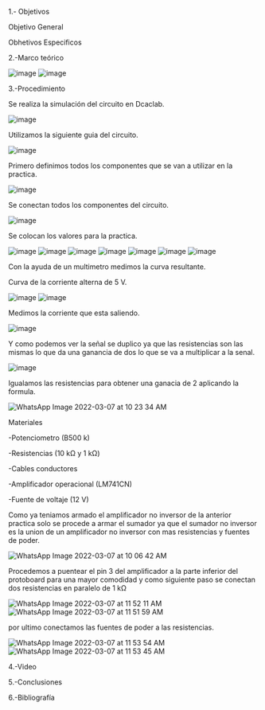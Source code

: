 1.- Objetivos


Objetivo General


Obhetivos Especificos


2.-Marco teórico


![image](https://user-images.githubusercontent.com/93899720/157086977-7ef5ed9a-2f34-4f9a-aee6-74bd6e4d6419.png)
![image](https://user-images.githubusercontent.com/93899720/157087033-b0757f13-8002-4e68-b8fb-90acf3275a9c.png)



3.-Procedimiento


Se realiza la simulación del circuito en Dcaclab.


![image](https://user-images.githubusercontent.com/93899720/157040433-db60881e-323a-4dd0-a887-74e445b58749.png)


Utilizamos la siguiente guia del circuito.


![image](https://user-images.githubusercontent.com/93899720/157040628-0dcfea3a-8c9c-4337-8f7b-52b87e1a52ba.png)


Primero definimos todos los componentes que se van a utilizar en la practica.


![image](https://user-images.githubusercontent.com/93899720/157043575-6598f67b-2a3e-4baf-b354-480832e4bf48.png)


Se conectan todos los componentes del circuito.


![image](https://user-images.githubusercontent.com/93899720/157043637-8b2cbebc-3622-4230-ac41-3a963af1b9fa.png)


Se colocan los valores para la practica.


![image](https://user-images.githubusercontent.com/93899720/157043792-f77254f8-aa9f-4db1-98de-f44910bc3fbc.png)
![image](https://user-images.githubusercontent.com/93899720/157043864-19df8db3-99da-4136-9d74-143f7dce1034.png)
![image](https://user-images.githubusercontent.com/93899720/157043947-b00bf8fb-c74a-4689-9179-d8ccd0ca93c8.png)
![image](https://user-images.githubusercontent.com/93899720/157044016-b0561640-8cc6-4e8a-a4eb-5e627d4bf846.png)
![image](https://user-images.githubusercontent.com/93899720/157044076-7eb29c0f-9bd3-40e6-be66-268e284f8dac.png)
![image](https://user-images.githubusercontent.com/93899720/157044179-2b60c6e6-c020-4269-b234-404c9b612d02.png)
![image](https://user-images.githubusercontent.com/93899720/157044255-0c1be78d-4233-43b8-93d4-5b8269928866.png)


Con la ayuda de un multimetro medimos la curva resultante.


Curva de la corriente alterna de 5 V.


![image](https://user-images.githubusercontent.com/93899720/157048883-858401ff-7f48-40ce-a989-4dc1f121594e.png)
![image](https://user-images.githubusercontent.com/93899720/157049232-3ad04285-5e28-4bed-a2f8-dc748ecccc2b.png)


Medimos la corriente que esta saliendo.


![image](https://user-images.githubusercontent.com/93899720/157049383-9b69a19f-941b-4085-ae55-977548b30011.png)



Y como podemos ver la señal se duplico ya que las resistencias son las mismas lo que da una ganancia de dos lo que se va a multiplicar a la senal.


![image](https://user-images.githubusercontent.com/93899720/157049668-af37802d-80c1-433a-8df7-9c84daf17884.png)


Igualamos las resistencias para obtener una ganacia de 2 aplicando la formula.


![WhatsApp Image 2022-03-07 at 10 23 34 AM](https://user-images.githubusercontent.com/93899720/157063639-2a67de03-dc2c-4784-b278-8c794419940d.jpeg)



Materiales 

-Potenciometro (B500 k)

-Resistencias (10 kΩ y 1 kΩ)

-Cables conductores

-Amplificador operacional (LM741CN)

-Fuente de voltaje (12 V)


Como ya teniamos armado el amplificador no inversor de la anterior practica solo se procede a armar el sumador ya que el sumador no inversor es la union de un amplificador no inversor con mas resistencias y fuentes de poder.


![WhatsApp Image 2022-03-07 at 10 06 42 AM](https://user-images.githubusercontent.com/93899720/157060532-ee05ebd4-9a21-4685-9d21-96748fd844ce.jpeg)


Procedemos a puentear el pin 3 del amplificador a la parte inferior del protoboard para una mayor comodidad y como siguiente paso se conectan dos resistencias en paralelo de 1 kΩ


![WhatsApp Image 2022-03-07 at 11 52 11 AM](https://user-images.githubusercontent.com/93899720/157082103-c93e41a9-989a-427d-8d82-1aa4382652c8.jpeg)
![WhatsApp Image 2022-03-07 at 11 51 59 AM](https://user-images.githubusercontent.com/93899720/157082131-c24734f9-1386-4943-b13d-816606b0cc92.jpeg)


por ultimo conectamos las fuentes de poder a las resistencias.


![WhatsApp Image 2022-03-07 at 11 53 54 AM](https://user-images.githubusercontent.com/93899720/157082794-d8d41094-1bff-41c2-910d-8e862e5d8dd7.jpeg)
![WhatsApp Image 2022-03-07 at 11 53 45 AM](https://user-images.githubusercontent.com/93899720/157082840-3f3d7685-f147-44ec-9cbc-86c448ac5979.jpeg)





4.-Video


5.-Conclusiones


6.-Bibliografía
